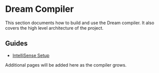 # Dream Compiler

This section documents how to build and use the Dream compiler. It also covers the high level architecture of the project.

## Guides

- [IntelliSense Setup](intellisense.md)

Additional pages will be added here as the compiler grows.
